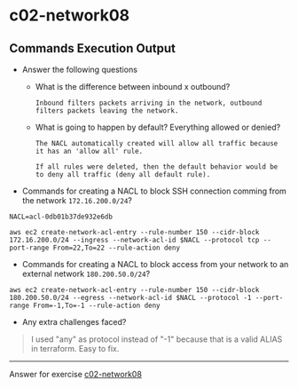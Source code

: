 # c02-network08

## Commands Execution Output

- Answer the following questions
  - What is the difference between inbound x outbound?
    ```
    Inbound filters packets arriving in the network, outbound filters packets leaving the network.
    ```
    
  - What is going to happen by default? Everything allowed or denied?
    ```
    The NACL automatically created will allow all traffic because it has an 'allow all' rule.
    
    If all rules were deleted, then the default behavior would be to deny all traffic (deny all default rule).
    ```
    

- Commands for creating a NACL to block SSH connection comming from the network `172.16.200.0/24`?

```shell script
NACL=acl-0db01b37de932e6db

aws ec2 create-network-acl-entry --rule-number 150 --cidr-block 172.16.200.0/24 --ingress --network-acl-id $NACL --protocol tcp --port-range From=22,To=22 --rule-action deny
```

- Commands for creating a NACL to block access from your network to an external network `180.200.50.0/24`?

```shell script
aws ec2 create-network-acl-entry --rule-number 150 --cidr-block 180.200.50.0/24 --egress --network-acl-id $NACL --protocol -1 --port-range From=-1,To=-1 --rule-action deny
```

- Any extra challenges faced?

> I used "any" as protocol instead of "-1" because that is a valid ALIAS in terraform. Easy to fix.

<!-- Don't change anything below this point-->
***
Answer for exercise [c02-network08](https://github.com/devopsacademyau/academy/blob/893381c6f0b69434d9e8597d3d4b1c17f9bc1371/classes/02class/exercises/c02-network08/README.md)